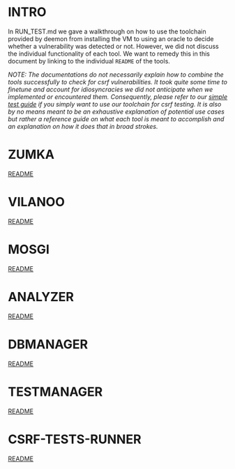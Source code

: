 # INTRO

In RUN_TEST.md we gave a walkthrough on how to use the toolchain provided by deemon from installing the VM to using an oracle to decide whether 
a vulnerability was detected or not. However, we did not discuss the individual functionality of each tool. We want to remedy this
in this document by linking to the individual `README` of the tools. 

*NOTE: The documentations do not necessarily explain how to combine the tools successfully to check for csrf vulnerabilities. It took
quite some time to finetune and account for idiosyncracies we did not anticipate when we implemented or encountered them. Consequently, please refer
to our [simple test guide](./RUN_TEST.md) if you simply want to use our toolchain for csrf testing. It is also by no means meant to be an exhaustive explanation of 
potential use cases but rather a reference guide on what each tool is meant to accomplish and an explanation on how it does that in broad
strokes.*


# ZUMKA

[README](./zumka/README.md)

# VILANOO

[README](./vilanoo/src/README.md)

# MOSGI

[README](./mosgi/README.md)

# ANALYZER

[README](./rawtrace-analysis/README.md)

# DBMANAGER

[README](./deep-modeling/README.md#dbmanager)

# TESTMANAGER

[README](./deep-modeling/README.md#Testermanager)

# CSRF-TESTS-RUNNER

[README](./csrf-test-runner/README.md)

